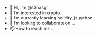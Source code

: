 - 👋 Hi, I’m @s3nasgr
- 👀 I’m interested in crypto
- 🌱 I’m currently learning solidity, js,python
- 💞️ I’m looking to collaborate on ...
- 📫 How to reach me ...

<!---
s3nasgr/s3nasgr is a ✨ special ✨ repository because its `README.md` (this file) appears on your GitHub profile.
You can click the Preview link to take a look at your changes.
--->
